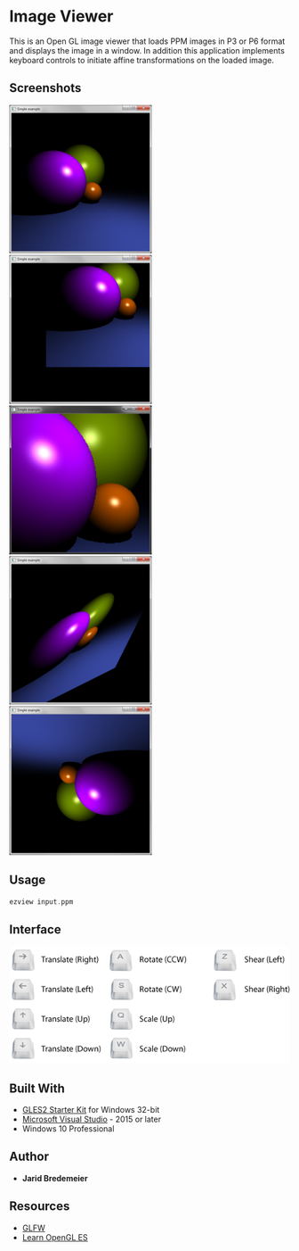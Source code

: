 # Image Viewer
This is an Open GL image viewer that loads PPM images in P3 or P6 format and displays the image in a window. In addition this application  implements keyboard controls to initiate affine transformations on the loaded image.
 
## Screenshots
<img src="https://github.com/jbredeme/Image-Viewer/blob/master/examples/png/original.png" width="256"> <img src="https://github.com/jbredeme/Image-Viewer/blob/master/examples/png/translate.png" width="256"> <img src="https://github.com/jbredeme/Image-Viewer/blob/master/examples/png/scale.png" width="256"><br />
<img src="https://github.com/jbredeme/Image-Viewer/blob/master/examples/png/shear.png" width="256"> <img src="https://github.com/jbredeme/Image-Viewer/blob/master/examples/png/rotate.png" width="256">

## Usage
```c
ezview input.ppm
```
## Interface
<img src="https://github.com/jbredeme/Image-Viewer/blob/master/examples/png/controls.png" width="512">

## Built With
* [GLES2 Starter Kit] for Windows 32-bit
* [Microsoft Visual Studio] - 2015 or later
* Windows 10 Professional

## Author
* **Jarid Bredemeier**

## Resources
* [GLFW]
* [Learn OpenGL ES]

[GLES2 Starter Kit]: https://bitbucket.org/jdpalmer/gles2-starter-kit
[GLFW]: http://www.glfw.org/docs/latest/group__keys.html
[Learn OpenGL ES]: http://www.learnopengles.com/tag/linmath-h/
[Microsoft Visual Studio]: https://www.visualstudio.com/downloads/
